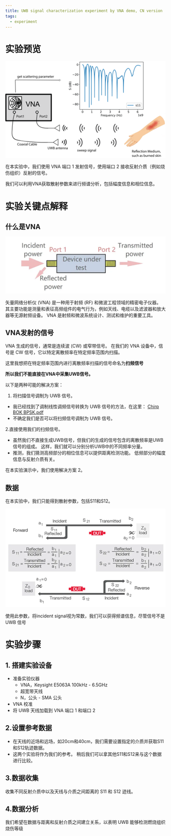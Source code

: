 ```yaml
---
title: UWB signal characterization experiment by VNA demo, CN version
tags:
  - experiment
---
```


# 实验预览

![](research_career/attachments/Untitled-1.png)


在本实验中，我们使用 VNA 端口 1 发射信号，使用端口 2 接收反射介质（例如烧伤组织）反射的信号。

我们可以利用VNA获取散射参数来进行频谱分析，包括幅度信息和相位信息。

# 实验关键点解释

## 什么是VNA

![](research_career/attachments/Pasted%20image%2020231016082202.png)

矢量网络分析仪 (VNA) 是一种用于射频 (RF) 和微波工程领域的精密电子仪器。 其主要功能是测量和表征高频组件的电气行为，例如天线、电缆以及滤波器和放大器等无源射频设备。 VNA 是射频和微波系统设计、测试和维护的重要工具。
## VNA发射的信号

VNA 生成的信号，通常是连续波 (CW) 或窄带信号。 在我们的 VNA 设备中，信号是 CW 信号，它以特定离散频率在特定频率范围内扫描。

这里我想把在特定频率范围内进行离散频率扫描的信号命名为**扫频信号**

**所以我们不能直接在VNA中采集UWB信号。**

以下是两种可能的解决方案：

1. 将扫描信号调制为 UWB 信号。
* 我已经找到了调制线性调频信号转换为 UWB 信号的方法，在这里：
[Chirp BOK BPSK.pdf](https://pinktalk.online/research_career/attachments/CN101267424A.pdf)
* 不确定我们是否可以将扫频信号调制为 UWB 信号。

2.直接使用我们的扫频信号。
* 虽然我们不直接生成UWB信号，但我们的生成的信号包含的离散频率是UWB信号的组成。 这样，我们就可以分别分析UWB中的不同频率分量。
* 推测，我们猜测高频部分的相位信息可以提供距离检测功能。 低频部分的幅度信息与反射介质有关。

在本实验演示中，我们使用解决方案 2。

## 数据

在本实验中，我们只能得到散射参数，包括S11和S12。

![](research_career/attachments/Pasted%20image%2020231016091540.png)

使用此参数，将incident signal视为常数，我们可以获得频谱信息，尽管信号不是 UWB 信号

# 实验步骤

## 1. 搭建实验设备

* 准备实验仪器
	* VNA，Keysight E5063A 100kHz - 6.5GHz
	* 超宽带天线
	* N，公头 - SMA 公头
* VNA 校准
* 将 UWB 天线加载到 VNA 端口 1 和端口 2

## 2.设置参考数据

* 在天线的近场和远场，如20cm和40cm，我们需要设置指定的介质并获取S11和S12轨迹数据。
* 这两个实验将作为我们的参考。 稍后我们可以拿其他S11和S12来与这个数据进行比较。

## 3.数据收集

收集不同反射介质中以及天线与介质之间距离的 S11 和 S12 迹线。

## 4.数据分析

我们希望在数据与距离和反射介质之间建立关系，以表明 UWB 能够检测燃烧组织烧伤等级